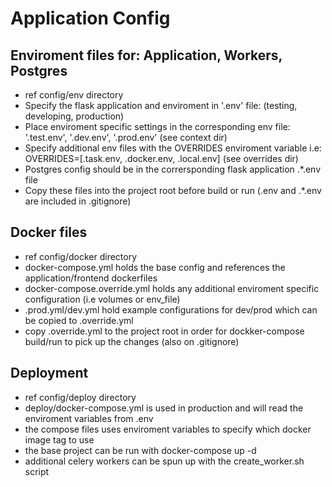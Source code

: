 # Application Config

## Enviroment files for: Application, Workers, Postgres

- ref config/env directory
- Specify the flask application and enviroment in '.env' file: (testing, developing, production)
- Place enviroment specific settings in the corresponding env file: '.test.env', '.dev.env', '.prod.env' (see context dir)
- Specify additional env files with the OVERRIDES enviroment variable i.e: OVERRIDES=[.task.env, .docker.env, .local.env] (see overrides dir)
- Postgres config should be in the corrersponding flask application .*.env file
- Copy these files into the project root before build or run (.env and .*.env are included in .gitignore)

## Docker files

- ref config/docker directory
- docker-compose.yml holds the base config and references the application/frontend dockerfiles
- docker-compose.override.yml holds any additional enviroment specific configuration (i.e volumes or env_file)
- .prod.yml/dev.yml hold example configurations for dev/prod which can be copied to .override.yml
- copy .override.yml to the project root in order for dockker-compose build/run to pick up the changes (also on .gitignore)

## Deployment

- ref config/deploy directory
- deploy/docker-compose.yml is used in production and will read the enviroment variables from .env
- the compose files uses enviroment variables to specify which docker image tag to use
- the base project can be run with docker-compose up -d
- additional celery workers can be spun up with the create_worker.sh script